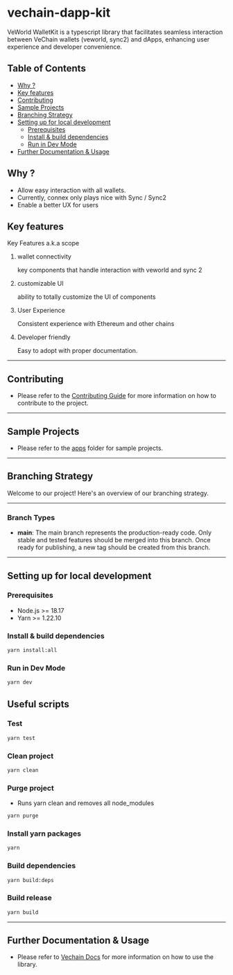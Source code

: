 # vechain-dapp-kit

VeWorld WalletKit is a typescript library that facilitates seamless interaction between VeChain wallets (veworld, sync2)
and dApps, enhancing user experience and developer convenience.

## Table of Contents

-   [Why ?](#why-)
-   [Key features](#key-features)
-   [Contributing](#contributing)
-   [Sample Projects](#sample-projects)
-   [Branching Strategy](#branching-strategy)
-   [Setting up for local development](#setting-up-for-local-development)
    -   [Prerequisites](#prerequisites)
    -   [Install & build dependencies](#install--build-dependencies)
    -   [Run in Dev Mode](#run-in-dev-mode)
-   [Further Documentation & Usage](#further-documentation--usage)

## Why ?

-   Allow easy interaction with all wallets.
-   Currently, connex only plays nice with Sync / Sync2
-   Enable a better UX for users

## Key features

Key Features a.k.a scope

1. wallet connectivity

    key components that handle interaction with veworld and sync 2

2. customizable UI

    ability to totally customize the UI of components

3. User Experience

    Consistent experience with Ethereum and other chains

4. Developer friendly

    Easy to adopt with proper documentation.

---

## Contributing

-   Please refer to the [Contributing Guide](./CONTRIBUTING.md) for more information on how to contribute to the project.

---

## Sample Projects

-   Please refer to the [apps](./apps) folder for sample projects.

---

## Branching Strategy

Welcome to our project! Here's an overview of our branching strategy.

---

### Branch Types

-   **main**: The main branch represents the production-ready code. Only stable and tested features should be merged into
    this branch. Once ready for publishing, a new tag should be created from this branch.

---

## Setting up for local development

### Prerequisites

-   Node.js >= 18.17
-   Yarn >= 1.22.10

### Install & build dependencies

```bash
yarn install:all
```

### Run in Dev Mode

```bash
yarn dev
```

## Useful scripts

### Test

```bash
yarn test
```

### Clean project

```bash
yarn clean
```

### Purge project

-   Runs yarn clean and removes all node_modules

```bash
yarn purge
```

### Install yarn packages

```bash
yarn
```

### Build dependencies

```bash
yarn build:deps
```

### Build release

```bash
yarn build
```

---

## Further Documentation & Usage

-   Please refer to [Vechain Docs](https://docs.vechain.org/developer-resources/sdks-and-providers) for more information
    on how to use the library.
